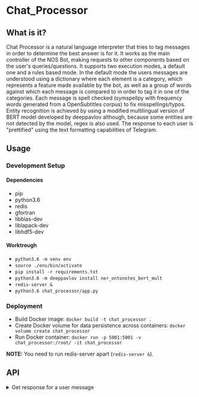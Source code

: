 # Chat_Processor

## What is it?

Chat Processor is a natural language interpreter that tries to tag messages in order to determine the best answer is for it.
It works as the main controller of the NOS Bot, making requests to other components based on the user's queries/questions.
It supports two execution modes, a default one and a rules based mode. In the default mode the users messages are understood using a dictionary where each element is a category, which represents a feature made available by the bot, as well as a group of words against which each message is compared to in order to tag it in one of the categories.
Each message is spell checked (symspellpy with frequency words generated from a OpenSubtitles corpus) to fix misspellings/typos.
Entity recognition is achieved by using a modified multilingual version of BERT model developed by deeppavlov although, because some entities are not detected by the model, regex is also used.
The response to each user is "prettified" using the text formatting capabilities of Telegram.

## Usage

### Development Setup

#### Dependencies

- pip
- python3.6
- redis
- gfortran
- libblas-dev
- liblapack-dev
- libhdf5-dev

#### Worktrough

- `python3.6 -m venv env`
- `source ./env/bin/activate`
- `pip install -r requirements.txt`
- `python3.6 -m deeppavlov install ner_ontonotes_bert_mult`
- `redis-server &`
- `python3.6 chat_processor/app.py`

### Deployment

- Build Docker image: `docker build -t chat_processor .`
- Create Docker volume for data persistence across containers: `docker volume create chat_processor`
- Run Docker container: `docker run -p 5001:5001 -v chat_processor:/root/ -it chat_processor`

**NOTE:** You need to run redis-server apart (`redis-server &`).

## API

<details>
<summary>Get response for a user message</summary>

```http
POST /getResponse
```

| Parameter | Type | Description |
| :--- | :--- | :--- |
| `idChat` | `string` | **Required**. Chat id. |
| `idUser` | `string` | **Required**. User id. |
| `msg` | `string` | **Required**. User message. |
| `name` | `string` | **Required**. User name. |
| `location` | `None` or `{"lat": float, "lon": float}` | **Required**. User location. |

Example:
```
{
    "idChat":"111",
    "idUser":"111",
    "msg":"Quero ver um filme.",
    "name":"António Maria",
    "location": None
}
```

Example sending location:
```
{
    "idChat":"111",
    "idUser":"111",
    "msg":"Quero ver um filme.",
    "name":"António Maria",
    "location": {
        "lat": 32.543042,
        "lon": -10.424717
    }
}
```

Returns a message (`string`) to send to user.

------
</details>
